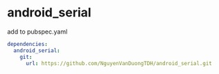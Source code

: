 # android_serial
 
add to pubspec.yaml
```yaml
dependencies:
  android_serial:
    git:
      url: https://github.com/NguyenVanDuongTDH/android_serial.git
```
